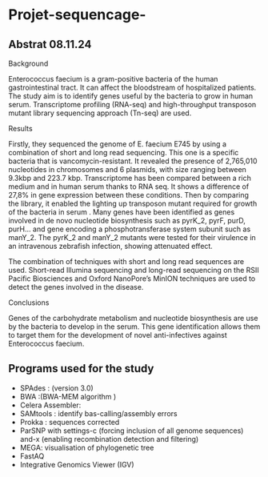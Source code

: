 # Projet-sequencage-
## Abstrat 08.11.24
Background 

Enterococcus faecium is a gram-positive bacteria of the human gastrointestinal tract. It can affect the bloodstream of hospitalized patients. The study aim is to identify genes useful by the bacteria to grow in human serum. Transcriptome profiling (RNA-seq) and high-throughput transposon mutant library sequencing approach (Tn-seq) are used. 

Results

Firstly, they sequenced the genome of E. faecium E745 by using a combination of short and long read sequencing. This one is a specific bacteria that is vancomycin-resistant. It revealed the presence of 2,765,010 nucleotides in chromosomes and 6 plasmids, with size ranging between 9.3kbp and 223.7 kbp.
Transcriptome has been compared between a rich medium and in human serum thanks to RNA seq. It shows a difference of 27,8% in gene expression between these conditions.
Then by comparing the library, it enabled the lighting up transposon mutant required for growth of the bacteria in serum .
Many genes have been identified as genes involved in de novo nucleotide biosynthesis such as pyrK_2, pyrF, purD, purH… and gene encoding a phosphotransferase system subunit such as manY_2.
The pyrK_2 and manY_2 mutants were tested for their virulence in an intravenous zebrafish infection, showing attenuated effect.


The combination of techniques with short and long read sequences are used. Short-read Illumina sequencing and long-read sequencing on the RSII Pacific Biosciences and Oxford NanoPore’s MinION techniques are used to detect the genes involved in the disease. 

Conclusions

Genes of the carbohydrate metabolism and nucleotide biosynthesis are use by the bacteria to develop in the serum. 
This gene identification allows them to target them for the development of novel anti-infectives against Enterococcus faecium.

## Programs used for the study 
- SPAdes : (version 3.0)
- BWA :(BWA-MEM algorithm ) 
- Celera Assembler: 
- SAMtools : identify bas-calling/assembly errors
- Prokka : sequences corrected 
- ParSNP with settings-c (forcing inclusion of all genome sequences) and-x (enabling recombination detection and filtering)
- MEGA: visualisation of phylogenetic tree 
- FastAQ
- Integrative Genomics Viewer (IGV) 


